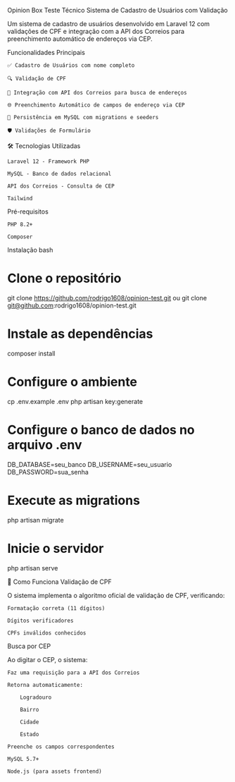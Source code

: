 Opinion Box Teste Técnico
Sistema de Cadastro de Usuários com Validação

Um sistema de cadastro de usuários desenvolvido em Laravel 12 com validações  de CPF e integração com a API dos Correios para preenchimento automático de endereços via CEP.

Funcionalidades Principais

    ✅ Cadastro de Usuários com nome completo

    🔍 Validação de CPF

    📮 Integração com API dos Correios para busca de endereços

    🌐 Preenchimento Automático de campos de endereço via CEP

    💾 Persistência em MySQL com migrations e seeders

    🛡️ Validações de Formulário

🛠️ Tecnologias Utilizadas

    Laravel 12 - Framework PHP

    MySQL - Banco de dados relacional

    API dos Correios - Consulta de CEP

    Tailwind    

Pré-requisitos

    PHP 8.2+

    Composer

Instalação
bash

# Clone o repositório
git clone https://github.com/rodrigo1608/opinion-test.git
ou
git clone git@github.com:rodrigo1608/opinion-test.git

# Instale as dependências
composer install

# Configure o ambiente
cp .env.example .env
php artisan key:generate

# Configure o banco de dados no arquivo .env
DB_DATABASE=seu_banco
DB_USERNAME=seu_usuario
DB_PASSWORD=sua_senha

# Execute as migrations
php artisan migrate

# Inicie o servidor
php artisan serve

🎯 Como Funciona
Validação de CPF

O sistema implementa o algoritmo oficial de validação de CPF, verificando:

    Formatação correta (11 dígitos)

    Dígitos verificadores

    CPFs inválidos conhecidos

Busca por CEP

Ao digitar o CEP, o sistema:

    Faz uma requisição para a API dos Correios

    Retorna automaticamente:

        Logradouro

        Bairro

        Cidade

        Estado

    Preenche os campos correspondentes

    MySQL 5.7+

    Node.js (para assets frontend)

